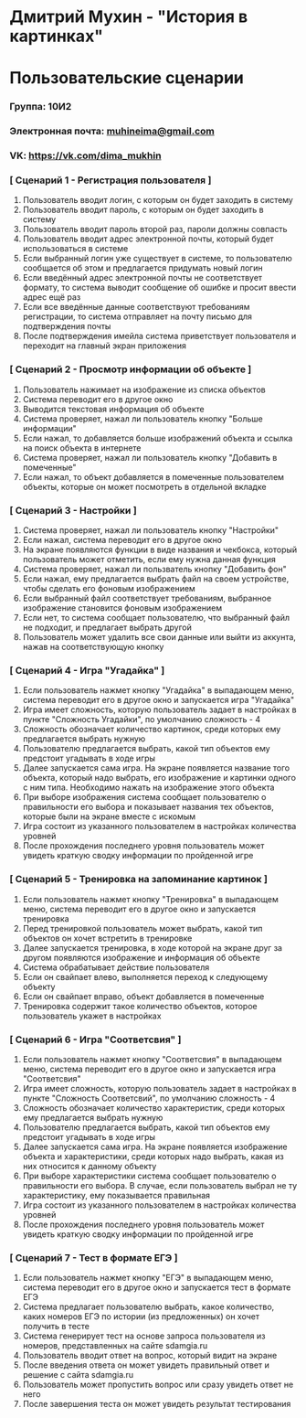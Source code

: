 # Дмитрий Мухин - "История в картинках"
# Пользовательские сценарии

### Группа: 10И2
### Электронная почта: muhineima@gmail.com 
### VK: https://vk.com/dima_mukhin

### [ Сценарий 1 - Регистрация пользователя ]

1. Пользователь вводит логин, с которым он будет заходить в систему
2. Пользователь вводит пароль, с которым он будет заходить в систему
3. Пользователь вводит пароль второй раз, пароли должны совпасть
4. Пользователь вводит адрес электронной почты, который будет использоваться в системе
5. Если выбранный логин уже существует в системе, то пользователю сообщается об этом и предлагается придумать новый логин
6. Если введённый адрес электронной почты не соответствует формату, то система выводит сообщение об ошибке и просит ввести адрес ещё раз
7. Если все введённые данные соответствуют требованиям регистрации, то система отправляет на почту письмо для подтверждения почты
8. После подтверждения имейла система приветствует пользователя и переходит на главный экран приложения

### [ Сценарий 2 - Просмотр информации об объекте ]

1. Пользователь нажимает на изображение из списка объектов
2. Система переводит его в другое окно
3. Выводится текстовая информация об объекте
4. Система проверяет, нажал ли пользователь кнопку "Больше информации"
5. Если нажал, то добавляется больше изображений объекта и ссылка на поиск объекта в интернете
6. Система проверяет, нажал ли пользователь кнопку "Добавить в помеченные"
7. Если нажал, то объект добавляется в помеченные пользователем объекты, которые он может посмотреть в отдельной вкладке

### [ Сценарий 3 - Настройки ]

1. Система проверяет, нажал ли пользователь кнопку "Настройки"
2. Если нажал, система переводит его в другое окно
3. На экране появляются функции в виде названия и чекбокса, который пользователь может отметить, если ему нужна данная функция
4. Система проверяет, нажал ли пользватель кнопку "Добавить фон"
5. Если нажал, ему предлагается выбрать файл на своем устройстве, чтобы сделать его фоновым изображением
6. Если выбранный файл соответствует требованиям, выбранное изображение становится фоновым изображением
7. Если нет, то система сообщает пользователю, что выбранный файл не подходит, и предлагает выбрать другой
8. Пользователь может удалить все свои данные или выйти из аккунта, нажав на соответствующую кнопку

### [ Сценарий 4 - Игра "Угадайка" ]

1. Если пользователь нажмет кнопку "Угадайка" в выпадающем меню, система переводит его в другое окно и запускается игра "Угадайка"
2. Игра имеет сложность, которую пользователь задает в настройках в пункте "Сложность Угадайки", по умолчанию сложность - 4
3. Сложность обозначает количество картинок, среди которых ему предлагается выбрать нужную
4. Пользователю предлагается выбрать, какой тип объектов ему предстоит угадывать в ходе игры
5. Далее запускается сама игра. На экране появляется название того объекта, который надо выбрать, его изображение и картинки одного с ним типа. Необходимо нажать на изображение этого объекта
6. При выборе изображения система сообщает пользователю о правильности его выбора и показывает названия тех объектов, которые были на экране вместе с искомым
7. Игра состоит из указанного пользователем в настройках количества уровней
8. После прохождения последнего уровня пользователь может увидеть краткую сводку информации по пройденной игре

### [ Сценарий 5 - Тренировка на запоминание картинок ]

1. Если пользователь нажмет кнопку "Тренировка" в выпадающем меню, система переводит его в другое окно и запускается тренировка
2. Перед тренировкой пользователь может выбрать, какой тип объектов он хочет встретить в тренировке
3. Далее запускается тренировка, в ходе которой на экране друг за другом появляются изображение и информация об объекте
4. Система обрабатывает действие пользователя
5. Если он свайпает влево, выполняется переход к следующему объекту
6. Если он свайпает вправо, объект добавляется в помеченные
7. Тренировка содержит такое количество объектов, которое пользователь укажет в настройках

### [ Сценарий 6 - Игра "Соответсвия" ]

1. Если пользователь нажмет кнопку "Соответсвия" в выпадающем меню, система переводит его в другое окно и запускается игра "Соответсвия"
2. Игра имеет сложность, которую пользователь задает в настройках в пункте "Сложность Соответсвий", по умолчанию сложность - 4
3. Сложность обозначает количество характеристик, среди которых ему предлагается выбрать нужную
4. Пользователю предлагается выбрать, какой тип объектов ему предстоит угадывать в ходе игры
5. Далее запускается сама игра. На экране появляется изображение объекта и характеристики, среди которых надо выбрать, какая из них относится к данному объекту
6. При выборе характеристики система сообщает пользователю о правильности его выбора. В случае, если пользователь выбрал не ту характеристику, ему показывается правильная
7. Игра состоит из указанного пользователем в настройках количества уровней
8. После прохождения последнего уровня пользователь может увидеть краткую сводку информации по пройденной игре


### [ Сценарий 7 - Тест в формате ЕГЭ ]

1. Если пользователь нажмет кнопку "ЕГЭ" в выпадающем меню, система переводит его в другое окно и запускается тест в формате ЕГЭ
2. Система предлагает пользователю выбрать, какое количество, каких номеров ЕГЭ по истории (из предложенных) он хочет получить в тесте
3. Система генерирует тест на основе запроса пользователя из номеров, представленных на сайте sdamgia.ru
4. Пользователь вводит ответ на вопрос, который видит на экране
5. После введения ответа он может увидеть правильный ответ и решение с сайта sdamgia.ru
6. Пользователь может пропустить вопрос или сразу увидеть ответ не него
7. После завершения теста он может увидеть результат тестирования
